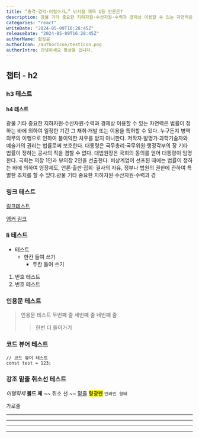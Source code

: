 ```yaml
---
title: “충격·경악·이럴수가…” 낚시질 제목 1등 언론은?
description: 광물 기타 중요한 지하자원·수산자원·수력과 경제상 이용할 수 있는 자연력은 법률이 정하는 바에 의하여 일정한 기간 그 채취·개발 또는 이용을 특허할 수 있다.
categories: "react"
writeDate: "2024-05-09T16:28:45Z"
releaseDate: "2024-05-09T16:28:45Z"
authorName: 황상윤
authorIcon: /authorIcon/testIcon.png
authorIntro: 안녕하세요 황상윤 입니다.
---
```


## 챕터 - h2

### h3 테스트

#### h4 테스트

광물 기타 중요한 지하자원·수산자원·수력과 경제상 이용할 수 있는 자연력은 법률이 정하는 바에 의하여 일정한 기간 그 채취·개발 또는 이용을 특허할 수 있다.
누구든지 병역의무의 이행으로 인하여 불이익한 처우를 받지 아니한다. 저작자·발명가·과학기술자와 예술가의 권리는 법률로써 보호한다. 대통령은 국무총리·국무위원·행정각부의 장 기타 법률이 정하는 공사의 직을 겸할 수 없다.
대법원장은 국회의 동의를 얻어 대통령이 임명한다. 국회는 의장 1인과 부의장 2인을 선출한다. 비상계엄이 선포된 때에는 법률이 정하는 바에 의하여 영장제도, 언론·출판·집회·
결사의 자유, 정부나 법원의 권한에 관하여 특별한 조치를 할 수 있다.광물 기타 중요한 지하자원·수산자원·수력과 경

### 링크 테스트
[링크테스트](http://localhost:3000/posts/example#챕터---h2)

[앵커 링크](#인용문-테스트)

### li 테스트

- 테스트
  - 한칸 들여 쓰기
    - 두칸 들여 쓰기

1. 번호 테스트
2. 번호 테스트

### 인용문 테스트

> 인용문 테스트
> 두번째 줄
> 세번째 줄
> 네번째 줄
>> 한번 더 들어가기

### 코드 뷰어 테스트

```tsx
// 코드 뷰어 테스트
const test = 123;
```

### 강조 밑줄 취소선 테스트

*이텔릭체*
**볼드 체**
~~ 취소 선 ~~
<u>밑줄</u>
<mark>형광펜</mark>
`인라인 형태`

가로줄
******
----
- - -
* * *

